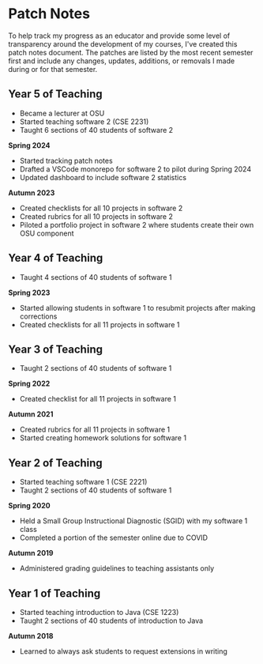 # Patch Notes

To help track my progress as an educator and provide some
level of transparency around the development of my courses,
I've created this patch notes document. The patches are listed
by the most recent semester first and include any changes,
updates, additions, or removals I made during or for that semester.

## Year 5 of Teaching

- Became a lecturer at OSU
- Started teaching software 2 (CSE 2231)
- Taught 6 sections of 40 students of software 2

**Spring 2024**

- Started tracking patch notes
- Drafted a VSCode monorepo for software 2 to pilot during Spring 2024
- Updated dashboard to include software 2 statistics

**Autumn 2023**

- Created checklists for all 10 projects in software 2
- Created rubrics for all 10 projects in software 2
- Piloted a portfolio project in software 2 where students create their own OSU component

## Year 4 of Teaching

- Taught 4 sections of 40 students of software 1

**Spring 2023**

- Started allowing students in software 1 to resubmit projects after making corrections
- Created checklists for all 11 projects in software 1

## Year 3 of Teaching

- Taught 2 sections of 40 students of software 1

**Spring 2022**

- Created checklist for all 11 projects in software 1

**Autumn 2021**

- Created rubrics for all 11 projects in software 1
- Started creating homework solutions for software 1

## Year 2 of Teaching

- Started teaching software 1 (CSE 2221)
- Taught 2 sections of 40 students of software 1

**Spring 2020**

- Held a Small Group Instructional Diagnostic (SGID) with my software 1 class
- Completed a portion of the semester online due to COVID

**Autumn 2019**

- Administered grading guidelines to teaching assistants only

## Year 1 of Teaching

- Started teaching introduction to Java (CSE 1223)
- Taught 2 sections of 40 students of introduction to Java

**Autumn 2018**

- Learned to always ask students to request extensions in writing
